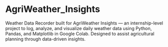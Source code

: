 # AgriWeather_Insights
Weather Data Recorder built for AgriWeather Insights — an internship-level project to log, analyze, and visualize daily weather data using Python, Pandas, and Matplotlib in Google Colab. Designed to assist agricultural planning through data-driven insights.
